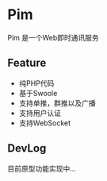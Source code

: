 # Pim

Pim 是一个Web即时通讯服务

## Feature

* 纯PHP代码
* 基于Swoole
* 支持单推，群推以及广播
* 支持用户认证
* 支持WebSocket

## DevLog

目前原型功能实现中...
